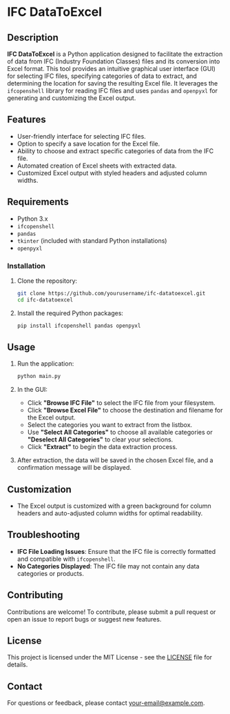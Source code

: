 # IFC DataToExcel

## Description

**IFC DataToExcel** is a Python application designed to facilitate the extraction of data from IFC (Industry Foundation Classes) files and its conversion into Excel format. This tool provides an intuitive graphical user interface (GUI) for selecting IFC files, specifying categories of data to extract, and determining the location for saving the resulting Excel file. It leverages the `ifcopenshell` library for reading IFC files and uses `pandas` and `openpyxl` for generating and customizing the Excel output.

## Features

- User-friendly interface for selecting IFC files.
- Option to specify a save location for the Excel file.
- Ability to choose and extract specific categories of data from the IFC file.
- Automated creation of Excel sheets with extracted data.
- Customized Excel output with styled headers and adjusted column widths.

## Requirements

- Python 3.x
- `ifcopenshell`
- `pandas`
- `tkinter` (included with standard Python installations)
- `openpyxl`

### Installation

1. Clone the repository:
    ```bash
    git clone https://github.com/yourusername/ifc-datatoexcel.git
    cd ifc-datatoexcel
    ```

2. Install the required Python packages:
    ```bash
    pip install ifcopenshell pandas openpyxl
    ```

## Usage

1. Run the application:
    ```bash
    python main.py
    ```

2. In the GUI:
    - Click **"Browse IFC File"** to select the IFC file from your filesystem.
    - Click **"Browse Excel File"** to choose the destination and filename for the Excel output.
    - Select the categories you want to extract from the listbox.
    - Use **"Select All Categories"** to choose all available categories or **"Deselect All Categories"** to clear your selections.
    - Click **"Extract"** to begin the data extraction process.

3. After extraction, the data will be saved in the chosen Excel file, and a confirmation message will be displayed.

## Customization

- The Excel output is customized with a green background for column headers and auto-adjusted column widths for optimal readability.

## Troubleshooting

- **IFC File Loading Issues**: Ensure that the IFC file is correctly formatted and compatible with `ifcopenshell`.
- **No Categories Displayed**: The IFC file may not contain any data categories or products.

## Contributing

Contributions are welcome! To contribute, please submit a pull request or open an issue to report bugs or suggest new features.

## License

This project is licensed under the MIT License - see the [LICENSE](LICENSE) file for details.

## Contact

For questions or feedback, please contact [your-email@example.com](mailto:your-email@example.com).